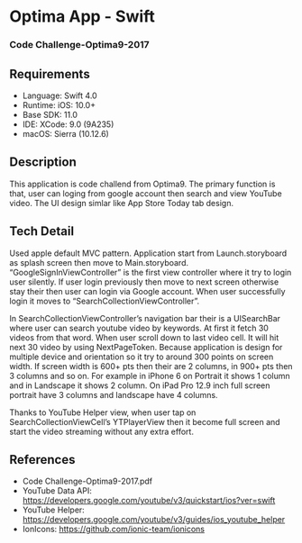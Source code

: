 # Optima App - Swift
### Code Challenge-Optima9-2017


## Requirements
- Language: Swift 4.0
- Runtime: iOS: 10.0+
- Base SDK: 11.0
- IDE: XCode: 9.0 (9A235)
- macOS: Sierra (10.12.6)


## Description
This application is code challend from Optima9. The primary function is that, user can loging from google account
then search and view YouTube video. The UI design simlar like App Store Today tab design.


## Tech Detail
Used apple default MVC pattern. Application start from Launch.storyboard as splash screen then move to Main.storyboard. “GoogleSignInViewController” is the first view controller where it try to login user silently. If user login previously then move to next screen otherwise stay their then user can login via Google account. When user successfully login it moves to “SearchCollectionViewController”.

In SearchCollectionViewController’s navigation bar their is a UISearchBar where user can search youtube video by keywords. At first it fetch 30 videos from that word. When user scroll down to last video cell. It will hit next 30 video by using NextPageToken. Because application is design for multiple device and orientation so it try to around 300 points on screen width. If screen width is 600+ pts then their are 2 columns, in 900+ pts then 3 columns and so on. For example in iPhone 6 on Portrait it shows 1 column and in Landscape it shows 2 column. On iPad Pro 12.9 inch full screen portrait have 3 columns and landscape have 4 columns.

Thanks to YouTube Helper view, when user tap on SearchCollectionViewCell’s YTPlayerView then it become full screen and start the video streaming without any extra effort.


## References
- Code Challenge-Optima9-2017.pdf
- YouTube Data API: https://developers.google.com/youtube/v3/quickstart/ios?ver=swift
- YouTube Helper: https://developers.google.com/youtube/v3/guides/ios_youtube_helper
- IonIcons: https://github.com/ionic-team/ionicons

